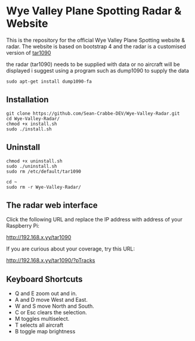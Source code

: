 # Wye Valley Plane Spotting Radar & Website

This is the repository for the official Wye Valley Plane Spotting website & radar. The website is based on bootstrap 4 and the radar is a customised version of <a href="https://github.com/wiedehopf/tar1090">tar1090</a> 

the radar (tar1090) needs to be supplied with data or no aircraft will be displayed i suggest using a program such as dump1090 to supply the data
```
sudo apt-get install dump1090-fa
```

## Installation

```
git clone https://github.com/Sean-Crabbe-DEV/Wye-Valley-Radar.git
cd Wye-Valley-Radar/
chmod +x install.sh
sudo ./install.sh
```

## Uninstall
```
chmod +x uninstall.sh
sudo ./uninstall.sh
sudo rm /etc/default/tar1090
```

```
cd ~
sudo rm -r Wye-Valley-Radar/
```

## The radar web interface

Click the following URL and replace the IP address with address of your Raspberry Pi:

http://192.168.x.yy/tar1090


If you are curious about your coverage, try this URL:

http://192.168.x.yy/tar1090/?pTracks


## Keyboard Shortcuts

- Q and E zoom out and in.
- A and D move West and East.
- W and S move North and South.
- C or Esc clears the selection.
- M toggles multiselect.
- T selects all aircraft
- B toggle map brightness


